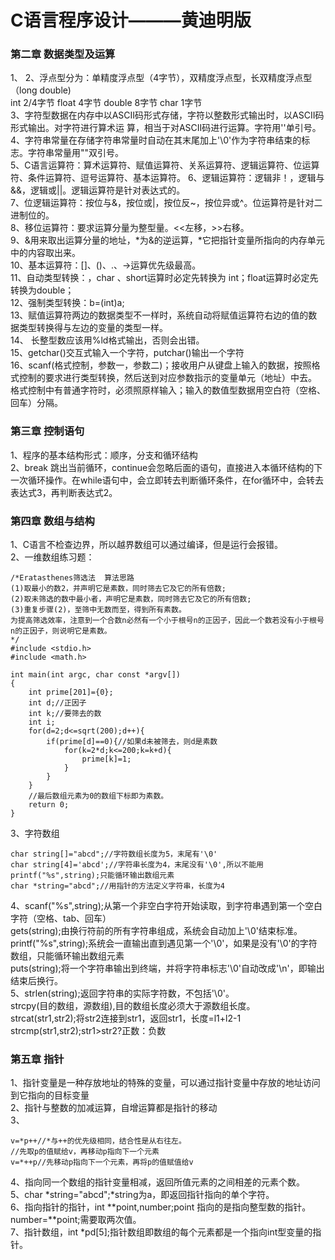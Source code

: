# C语言程序设计———黄迪明版 

###  第二章 数据类型及运算  
1、
2、浮点型分为：单精度浮点型（4字节），双精度浮点型，长双精度浮点型（long double)  
     int 2/4字节 float 4字节 double 8字节 char 1字节  
3、字符型数据在内存中以ASCII码形式存储，字符以整数形式输出时，以ASCII码形式输出。对字符进行算术运 算，相当于对ASCII码进行运算。字符用''单引号。  
4、字符串常量在存储字符串常量时自动在其末尾加上'\0'作为字符串结束的标志。字符串常量用""双引号。  
5、C语言运算符：算术运算符、赋值运算符、关系运算符、逻辑运算符、位运算符、条件运算符、逗号运算符、基本运算符。 
6、逻辑运算符：逻辑非！，逻辑与&&，逻辑或||。逻辑运算符是针对表达式的。  
7、位逻辑运算符：按位与&，按位或|，按位反~，按位异或^。位运算符是针对二进制位的。  
8、移位运算符：要求运算分量为整型量。<<左移，>>右移。  
9、&用来取出运算分量的地址，*为&的逆运算，*它把指针变量所指向的内存单元中的内容取出来。  
10、基本运算符：[]、()、.、->运算优先级最高。  
11、自动类型转换：，char 、short运算时必定先转换为 int；float运算时必定先转换为double；  
12、强制类型转换：b=(int)a;  
13、赋值运算符两边的数据类型不一样时，系统自动将赋值运算符右边的值的数据类型转换得与左边的变量的类型一样。  
14、
长整型数应该用%ld格式输出，否则会出错。  
15、getchar()交互式输入一个字符，putchar()输出一个字符  
16、scanf(格式控制，参数一，参数二)；接收用户从键盘上输入的数据，按照格式控制的要求进行类型转换，然后送到对应参数指示的变量单元（地址）中去。  
格式控制中有普通字符时，必须照原样输入；输入的数值型数据用空白符（空格、回车）分隔。

### 第三章 控制语句
1、程序的基本结构形式：顺序，分支和循环结构  
2、break 跳出当前循环，continue会忽略后面的语句，直接进入本循环结构的下一次循环操作。在while语句中，会立即转去判断循环条件，在for循环中，会转去表达式3，再判断表达式2。  

### 第四章 数组与结构  
1、C语言不检查边界，所以越界数组可以通过编译，但是运行会报错。  
2、一维数组练习题：  
```    
/*Eratasthenes筛选法  算法思路
(1)取最小的数2，并声明它是素数，同时筛去它及它的所有倍数;
(2)取未筛选的数中最小者，声明它是素数，同时筛去它及它的所有倍数;
(3)重复步骤(2)，至筛中无数而至，得到所有素数。
为提高筛选效率，注意到一个合数n必然有一个小于根号n的正因子，因此一个数若没有小于根号n的正因子，则说明它是素数。
*/
#include <stdio.h>
#include <math.h>

int main(int argc, char const *argv[])
{
	int prime[201]={0};
	int d;//正因子
	int k;//要筛去的数
	int i;
	for(d=2;d<=sqrt(200);d++){
		if(prime[d]==0){//如果d未被筛去，则d是素数
			for(k=2*d;k<=200;k=k+d){
				prime[k]=1;
			}
		}
	}
	//最后数组元素为0的数组下标即为素数。
	return 0;  
} 
```
3、字符数组  
```
char string[]="abcd";//字符数组长度为5，末尾有'\0'
char string[4]='abcd';//字符串长度为4，末尾没有'\0',所以不能用printf("%s",string);只能循环输出数组元素
char *string="abcd";//用指针的方法定义字符串，长度为4  
```
4、scanf("%s",string);从第一个非空白字符开始读取，到字符串遇到第一个空白字符（空格、tab、回车）  
     gets(string);由换行符前的所有字符串组成，系统会自动加上'\0'结束标准。  
     printf("%s",string);系统会一直输出直到遇见第一个'\0'，如果是没有'\0'的字符数组，只能循环输出数组元素  
     puts(string);将一个字符串输出到终端，并将字符串标志'\0'自动改成'\n'，即输出结束后换行。  
5、strlen(string);返回字符串的实际字符数，不包括'\0'。  
     strcpy(目的数组，源数组),目的数组长度必须大于源数组长度。  
     strcat(str1,str2);将str2连接到str1，返回str1，长度=l1+l2-1  
     strcmp(str1,str2);str1>str2?正数：负数  
### 第五章 指针  
1、指针变量是一种存放地址的特殊的变量，可以通过指针变量中存放的地址访问到它指向的目标变量  
2、指针与整数的加减运算，自增运算都是指针的移动   
3、  
```
v=*p++//*与++的优先级相同，结合性是从右往左。
//先取p的值赋给v，再移动p指向下一个元素
v=*++p//先移动p指向下一个元素，再将p的值赋值给v
```    
4、指向同一个数组的指针变量相减，返回所值元素的之间相差的元素个数。    
5、char *string="abcd";*string为a，即返回指针指向的单个字符。    
6、指向指针的指针，int **point,number;point 指向的是指向整型数的指针。number=**point;需要取两次值。  
7、指针数组，int *pd[5];指针数组即数组的每个元素都是一个指向int型变量的指针。  

